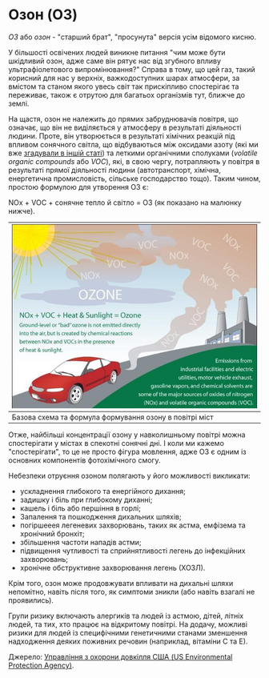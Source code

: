 ﻿# Озон (O3)

_О3_ або _озон_ - "старший брат", "просунута" версія усім відомого кисню. 

У більшості освічених людей виникне питання "чим може бути шкідливий озон, адже саме він рятує нас від згубного впливу ультрафіолетового випромінювання?" Справа в тому, що цей газ, такий корисний для нас у верхніх, важкодоступних шарах атмосфери, за вмістом та станом якого увесь світ так прискіпливо спостерігає та переживає, також є отрутою для багатьох організмів тут, ближче до землі.   

На щастя, озон не належить до прямих забруднювачів повітря, що означає, що він не виділяється у атмосферу в результаті діяльності людини. Проте, він утворюється в результаті хімічних реакцій під впливом сонячного світла, що відбуваються між оксидами азоту (які ми вже [згадували в іншій статі](no2.md)) та леткими органічними сполуками (_volatile organic compounds_ або _VOC_), які, в свою чергу, потрапляють у повітря в результаті прямої діяльності людини (автотранспорт, хімічна, енергетична промисловість, сільське господарство тощо). Таким чином, простою формулою для утворення О3 є:

NOx + VOC + сонячне тепло й світло = О3 (як показано на малюнку нижче).

| ![1st picture](img/o3_form.jpg ':size=450')            |
| --- |
| Базова схема та формула формування озону в повітрі міст |

Отже, найбільші концентрації озону у навколишньому повітрі можна спостерігати у містах в спекотні сонячні дні. І коли ми кажемо "спостерігати", то це не просто фігура мовлення, адже О3 є одним із основних компонентів фотохімічного смогу.

Небезпеки отруєння озоном полягають у його можливості викликати:

- ускладнення глибокого та енергійного дихання;
- задишку і біль при глибокому диханні;
- кашель і біль або першіння в горлі;
- Запалення та пошкодження дихальних шляхів;
- погіршееея легеневих захворювань, таких як астма, емфізема та хронічний бронхіт;
- збільшення частоти нападів астми;
- підвищення чутливості та сприйнятливості легень до інфекційних захворювань;
- хронічне обструктивне захворювання легень (ХОЗЛ).

Крім того, озон може продовжувати впливати на дихальні шляхи непомітно, навіть після того, як симптоми зникли (або навіть взагалі не проявились). 

Групи ризику включають алергиків та людей із астмою, дітей, літніх людей, та тих, хто працює на відкритому повітрі. На додачу, можливі ризики для людей із специфічними генетичними станами зменшення надходження деяких поживних речовин (наприклад, вітаміни С та Е).  

Джерело: [Управління з охорони довкілля США (US Environmental Protection Agency)](https://www.epa.gov/ground-level-ozone-pollution/ground-level-ozone-basics#wwh).